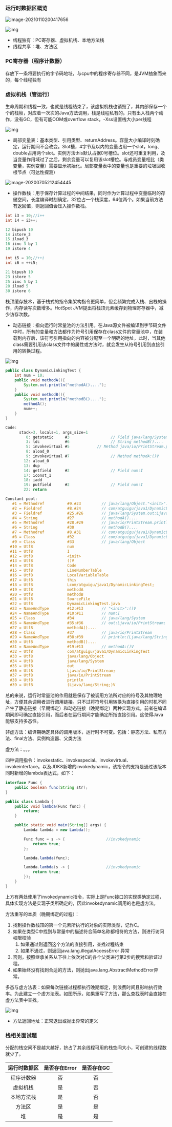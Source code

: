 ### 运行时数据区概览

![image-20210110200417656](https://imagebag.oss-cn-chengdu.aliyuncs.com/img/image-20210110200417656.png)

![img](https://imagebag.oss-cn-chengdu.aliyuncs.com/img/aHR0cDovL2hleWdvLm9zcy1jbi1zaGFuZ2hhaS5hbGl5dW5jcy5jb20vaW1hZ2VzL2ltYWdlLTIwMjAwNzA1MTEyNDE2MTAxLnBuZw)

- 线程独有：PC寄存器、虚拟机栈、本地方法栈
- 线程共享：堆、方法区

### PC寄存器（程序计数器）

存放下一条将要执行的字节码地址，与cpu中的程序寄存器不同，是JVM抽象而来的，每个线程独有

### 虚拟机栈（管运行）

生命周期和线程一致，也就是线程结束了，该虚拟机栈也销毁了，其内部保存一个个的栈帧，对应着一次次的Java方法调用，栈是线程私有的。只有出入栈两个动作，没有GC，但有可能OOM或overflow stack。-Xss设置栈大小per线程

![img](https://imagebag.oss-cn-chengdu.aliyuncs.com/img/aHR0cDovL2hleWdvLm9zcy1jbi1zaGFuZ2hhaS5hbGl5dW5jcy5jb20vaW1hZ2VzL2ltYWdlLTIwMjAwNzA1MTY1MDI1MzgyLnBuZw)

- 局部变量表：基本类型、引用类型、returnAddress。容量大小编译时刻确定，运行期间不会改变。Slot槽，4字节及以内的变量占用一个slot，long、double占用两个slot。实例方法this默认占据0号槽位。slot还可重复利用，及当变量作用域过了之后，剩余变量可以复用该slot槽位。与成员变量相比（类变量，实例变量）需要显示初始化。局部变量表中的变量也是重要的垃圾回收根节点（可达性探测）

![image-20200705212454445](https://imgconvert.csdnimg.cn/aHR0cDovL2hleWdvLm9zcy1jbi1zaGFuZ2hhaS5hbGl5dW5jcy5jb20vaW1hZ2VzL2ltYWdlLTIwMjAwNzA1MjEyNDU0NDQ1LnBuZw?x-oss-process=image/format,png)

- 操作数栈：用于保存计算过程的中间结果，同时作为计算过程中变量临时的存储空间，长度编译时刻确定，32位占一个栈深度，64位两个。如果当前方法有返回值，则返回值会压入操作数栈。

```c
int i3 = 10;//i++
int i4 = i3++;

12 bipush 10
14 istore_3
15 iload_3
16 iinc 3 by 1
19 istore 4
```

```c
int i5 = 10;//++i
int i6 = ++i5;

21 bipush 10
23 istore 5
25 iinc 5 by 1
28 iload 5
30 istore 6
```

栈顶缓存技术，基于栈式的指令集架构指令更简单，但会频繁完成入栈、出栈的操作，内存读写次数增多。HotSpot JVM提出将栈顶元素缓存到物理寄存器中，减少访存次数。

- 动态链接：指向运行时常量池的方法引用。在Java源文件被编译到字节码文件中时，所有的变量和方法都作为符号引用保存在class文件的常量池中，在装载到内存后，该符号引用指向的内容被分配至一个明确的地址，此时，当其他class需要引用该class文件中的属性或方法时，就会发生从符号引用到直接引用的转换过程。

![img](https://imagebag.oss-cn-chengdu.aliyuncs.com/img/aHR0cDovL2hleWdvLm9zcy1jbi1zaGFuZ2hhaS5hbGl5dW5jcy5jb20vaW1hZ2VzL2ltYWdlLTIwMjAwNzA2MTAxMjUxODQ3LnBuZw)

```java
public class DynamicLinkingTest {
    int num = 10;
    public void methodA(){
        System.out.println("methodA()....");
    }
    public void methodB(){
        System.out.println("methodB()....");
        methodA();
        num++;
    }
}
```

```c
Code:
      stack=3, locals=1, args_size=1
         0: getstatic     #3                  // Field java/lang/System.out:Ljava/io/PrintStream;
         3: ldc           #6                  // String methodB()....
         5: invokevirtual #5			// Method java/io/PrintStream.println:(Ljava/lang/String;)V
         8: aload_0
         9: invokevirtual #7                  // Method methodA:()V
        12: aload_0
        13: dup
        14: getfield      #2                  // Field num:I
        17: iconst_1
        18: iadd
        19: putfield      #2                  // Field num:I
        22: return
```

```c
Constant pool:
   #1 = Methodref          #9.#23         // java/lang/Object."<init>":()V
   #2 = Fieldref           #8.#24         // com/atguigu/java1/DynamicLinkingTest.num:I
   #3 = Fieldref           #25.#26        // java/lang/System.out:Ljava/io/PrintStream;
   #4 = String             #27            // methodA()....
   #5 = Methodref          #28.#29        // java/io/PrintStream.println:(Ljava/lang/String;)V
   #6 = String             #30            // methodB()....
   #7 = Methodref          #8.#31         // com/atguigu/java1/DynamicLinkingTest.methodA:()V
   #8 = Class              #32            // com/atguigu/java1/DynamicLinkingTest
   #9 = Class              #33            // java/lang/Object
  #10 = Utf8               num
  #11 = Utf8               I
  #12 = Utf8               <init>
  #13 = Utf8               ()V
  #14 = Utf8               Code
  #15 = Utf8               LineNumberTable
  #16 = Utf8               LocalVariableTable
  #17 = Utf8               this
  #18 = Utf8               Lcom/atguigu/java1/DynamicLinkingTest;
  #19 = Utf8               methodA
  #20 = Utf8               methodB
  #21 = Utf8               SourceFile
  #22 = Utf8               DynamicLinkingTest.java
  #23 = NameAndType        #12:#13        // "<init>":()V
  #24 = NameAndType        #10:#11        // num:I
  #25 = Class              #34            // java/lang/System
  #26 = NameAndType        #35:#36        // out:Ljava/io/PrintStream;
  #27 = Utf8               methodA()....
  #28 = Class              #37            // java/io/PrintStream
  #29 = NameAndType        #38:#39        // println:(Ljava/lang/String;)V
  #30 = Utf8               methodB()....
  #31 = NameAndType        #19:#13        // methodA:()V
  #32 = Utf8               com/atguigu/java1/DynamicLinkingTest
  #33 = Utf8               java/lang/Object
  #34 = Utf8               java/lang/System
  #35 = Utf8               out
  #36 = Utf8               Ljava/io/PrintStream;
  #37 = Utf8               java/io/PrintStream
  #38 = Utf8               println
  #39 = Utf8               (Ljava/lang/String;)V
```

总的来说，运行时常量池的作用就是保存了被调用方法所对应的符号及其物理地址，方便其余调用者进行调用链接。只不过将符号引用转换为直接引用的时机不同产生了静态链接（早期绑定）和动态链接（晚期绑定）两种实现方式，前者在编译期间即可确定直接引用，而后者在运行期间才能确定所指直接引用。这使得Java能够支持多态性。

非虚方法：编译期确定具体的调用版本，运行时不可变。包括：静态方法、私有方法、final方法、实例构造器、父类方法

虚方法：。。。

四种调用指令：invokestatic、invokespecial、invokevirtual、invokeinterface。以及JDK8新增的invokedynamic，该指令的支持是通过该版本同时新增的lambda表达式，如下：

```java
interface Func {
    public boolean func(String str);
}

public class Lambda {
    public void lambda(Func func) {
        return;
    }

    public static void main(String[] args) {
        Lambda lambda = new Lambda();

        Func func = s -> {					//invokedynamic
            return true;
        };

        lambda.lambda(func);

        lambda.lambda(s -> {				//invokedynamic
            return true;
        });
    }
}
```

上方有两处使用了invokedynamic指令，实际上是Func接口的实现类确定过程，具体实现方法是实现子类所确定的，因此invokedynamic调用的也是虚方法。

方法重写的本质（晚期绑定的过程）：

1. 找到操作数栈顶的第一个元素所执行的对象的实际类型，记作C。
2. 如果在类型C中找到与常量中的描述符合简单名称都相符的方法，则进行访问权限校验
   1. 如果通过则返回这个方法的直接引用，查找过程结束
   2. 如果不通过，则返回java.lang.illegalAccessError 异常
3. 否则，按照继承关系从下往上依次对C的各个父类进行第2步的搜索和验证过程。
4. 如果始终没有找到合适的方法，则抛出java.lang.AbstractMethodError异常。

多态与虚方法表：如果每次链接过程都执行晚期绑定，则浪费时间且影响执行效率。为此建立一个虚方法表。如图所示，如果重写了方法，那么查找表时会直接在虚方法表中查找。

![img](https://imagebag.oss-cn-chengdu.aliyuncs.com/img/aHR0cDovL2hleWdvLm9zcy1jbi1zaGFuZ2hhaS5hbGl5dW5jcy5jb20vaW1hZ2VzL2ltYWdlLTIwMjAwNzA2MTQ0OTU0MDcwLnBuZw)

- 方法返回地址：正常退出或抛出异常的定义

### 栈相关面试题

分配的栈空间不是越大越好，挤占了其余线程可用的栈空间大小，可创建的线程数就少了。

| 运行时数据区 | 是否存在Error | 是否存在GC |
| :----------: | :-----------: | :--------: |
|  程序计数器  |      否       |     否     |
|   虚拟机栈   |      是       |     否     |
|  本地方法栈  |      是       |     否     |
|    方法区    |      是       |     是     |
|      堆      |      是       |     是     |